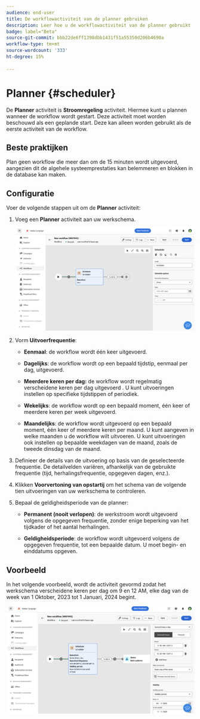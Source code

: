 ```yaml
---
audience: end-user
title: De workflowactiviteit van de planner gebruiken
description: Leer hoe u de workflowactiviteit van de planner gebruikt
badge: label="Beta"
source-git-commit: bbb22de6ff1398dbb1431f51a55350d206b4690a
workflow-type: tm+mt
source-wordcount: '333'
ht-degree: 15%

---
```



# Planner {#scheduler}

<!--
>[!CONTEXTUALHELP]
>id="acw_orchestration_schedule_options"
>title="Scheduler activity"
>abstract="The Scheduler activity allows you..."
-->

De **Planner** activiteit is **Stroomregeling** activiteit. Hiermee kunt u plannen wanneer de workflow wordt gestart. Deze activiteit moet worden beschouwd als een geplande start. Deze kan alleen worden gebruikt als de eerste activiteit van de workflow.

## Beste praktijken

Plan geen workflow die meer dan om de 15 minuten wordt uitgevoerd, aangezien dit de algehele systeemprestaties kan belemmeren en blokken in de database kan maken.

## Configuratie

Voer de volgende stappen uit om de **Planner** activiteit:

1. Voeg een **Planner** activiteit aan uw werkschema.

   ![](../assets/workflow-scheduler.png)

1. Vorm **Uitvoerfrequentie**:

   * **Eenmaal**: de workflow wordt één keer uitgevoerd.

   * **Dagelijks**: de workflow wordt op een bepaald tijdstip, eenmaal per dag, uitgevoerd.

   * **Meerdere keren per dag:** de workflow wordt regelmatig verscheidene keren per dag uitgevoerd . U kunt uitvoeringen instellen op specifieke tijdstippen of periodiek.

   * **Wekelijks**: de workflow wordt op een bepaald moment, één keer of meerdere keren per week uitgevoerd.

   * **Maandelijks**: de workflow wordt uitgevoerd op een bepaald moment, één keer of meerdere keren per maand. U kunt aangeven in welke maanden u de workflow wilt uitvoeren. U kunt uitvoeringen ook instellen op bepaalde weekdagen van de maand, zoals de tweede dinsdag van de maand.

1. Definieer de details van de uitvoering op basis van de geselecteerde frequentie. De detailvelden variëren, afhankelijk van de gebruikte frequentie (tijd, herhalingsfrequentie, opgegeven dagen, enz.).

1. Klikken **Voorvertoning van opstartij** om het schema van de volgende tien uitvoeringen van uw werkschema te controleren.

1. Bepaal de geldigheidsperiode van de planner:

   * **Permanent (nooit verlopen)**: de werkstroom wordt uitgevoerd volgens de opgegeven frequentie, zonder enige beperking van het tijdkader of het aantal herhalingen.

   * **Geldigheidsperiode**: de workflow wordt uitgevoerd volgens de opgegeven frequentie, tot een bepaalde datum. U moet begin- en einddatums opgeven.

## Voorbeeld

In het volgende voorbeeld, wordt de activiteit gevormd zodat het werkschema verscheidene keren per dag om 9 en 12 AM, elke dag van de week van 1 Oktober, 2023 tot 1 Januari, 2024 begint.

![](../assets/workflow-scheduler2.png)



